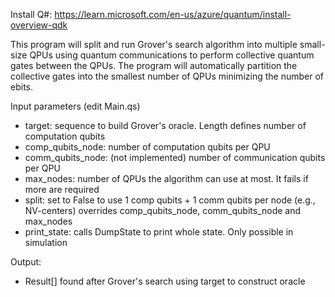 Install Q#: https://learn.microsoft.com/en-us/azure/quantum/install-overview-qdk

This program will split and run Grover's search algorithm into multiple small-size QPUs
using quantum communications to perform collective quantum gates between the QPUs.
The program will automatically partition the collective gates into the smallest number of
QPUs minimizing the number of ebits.

Input parameters (edit Main.qs)
  - target: sequence to build Grover's oracle. Length defines number of computation qubits
  - comp_qubits_node: number of computation qubits per QPU
  - comm_qubits_node: (not implemented) number of communication qubits per QPU
  - max_nodes: number of QPUs the algorithm can use at most. It fails if more are required
  - split: set to False to use 1 comp qubits + 1 comm qubits per node (e.g., NV-centers)
       overrides comp_qubits_node, comm_qubits_node and max_nodes
  - print_state: calls DumpState to print whole state. Only possible in simulation

Output:
  - Result[] found after Grover's search using target to construct oracle
